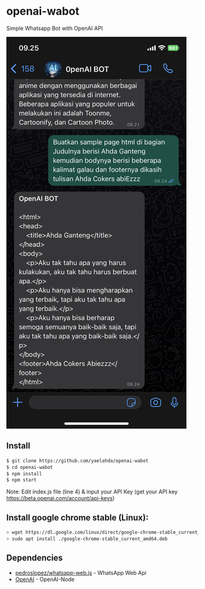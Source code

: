 # openai-wabot
Simple Whatsapp Bot with OpenAI API

![openai-wabot](./A077A5B6-0D60-4508-AFF6-6E75E3655096.jpeg)


## Install
```bash
$ git clone https://github.com/yaelahda/openai-wabot
$ cd openai-wabot
$ npm install
$ npm start
```
Note: Edit index.js file (line 4) & input your API Key (get your API key https://beta.openai.com/account/api-keys)

## Install google chrome stable (Linux):
```bash
> wget https://dl.google.com/linux/direct/google-chrome-stable_current_amd64.deb
> sudo apt install ./google-chrome-stable_current_amd64.deb
```

## Dependencies
- [pedroslopez/whatsapp-web.js](https://github.com/pedroslopez/whatsapp-web.js) - WhatsApp Web Api
- [OpenAI](https://github.com/openai/openai-node) - OpenAI-Node

